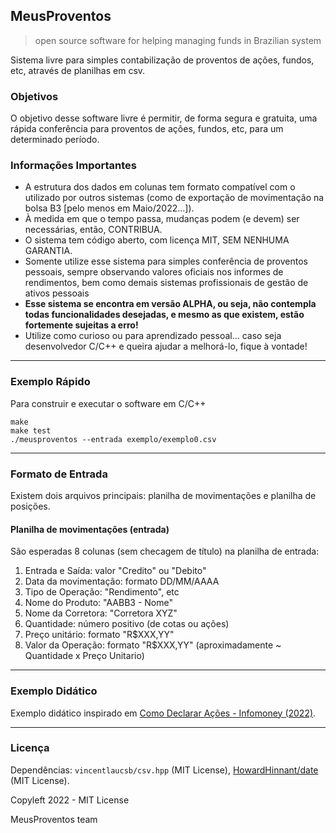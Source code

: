 ## MeusProventos

> open source software for helping managing funds in Brazilian system

Sistema livre para simples contabilização de proventos de ações, fundos, etc, através de planilhas em csv.

### Objetivos

O objetivo desse software livre é permitir, de forma segura e gratuita, uma rápida conferência para proventos de ações, fundos, etc, para um determinado período.

### Informações Importantes

- A estrutura dos dados em colunas tem formato compatível com o utilizado por outros sistemas (como de exportação de movimentação na bolsa B3 [pelo menos em Maio/2022...]).
- À medida em que o tempo passa, mudanças podem (e devem) ser necessárias, então, CONTRIBUA.
- O sistema tem código aberto, com licença MIT, SEM NENHUMA GARANTIA.
- Somente utilize esse sistema para simples conferência de proventos pessoais, sempre observando valores oficiais nos informes de rendimentos, bem como demais sistemas profissionais de gestão de ativos pessoais
- **Esse sistema se encontra em versão ALPHA, ou seja, não contempla todas funcionalidades desejadas, e mesmo as que existem, estão fortemente sujeitas a erro!**
- Utilize como curioso ou para aprendizado pessoal... caso seja desenvolvedor C/C++ e queira ajudar a melhorá-lo, fique à vontade!

-----

### Exemplo Rápido

Para construir e executar o software em C/C++

```
make
make test
./meusproventos --entrada exemplo/exemplo0.csv
```


-----

### Formato de Entrada

Existem dois arquivos principais: planilha de movimentações e planilha de posições.

#### Planilha de movimentações (entrada)

São esperadas 8 colunas (sem checagem de título) na planilha de entrada:

1. Entrada e Saída: valor "Credito" ou "Debito"
1. Data da movimentação: formato DD/MM/AAAA
1. Tipo de Operação: "Rendimento", etc
1. Nome do Produto: "AABB3 - Nome"
1. Nome da Corretora: "Corretora XYZ"
1. Quantidade: número positivo (de cotas ou ações)
1. Preço unitário: formato "R$XXX,YY"
1. Valor da Operação: formato "R$XXX,YY" (aproximadamente ~ Quantidade x Preço Unitario)


-----

### Exemplo Didático

Exemplo didático inspirado em [Como Declarar Ações - Infomoney (2022)](https://www.infomoney.com.br/guias/declarar-acoes-imposto-de-renda-ir/).

-----

### Licença

Dependências: `vincentlaucsb/csv.hpp` (MIT License), [HowardHinnant/date](https://github.com/HowardHinnant/date/) (MIT License).

Copyleft 2022 - MIT License

MeusProventos team